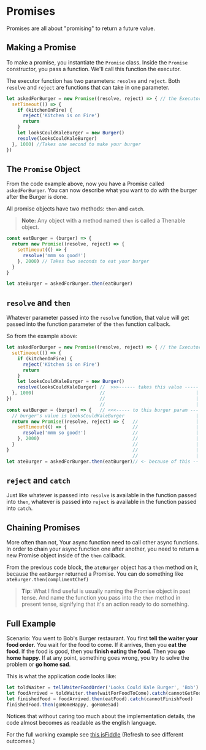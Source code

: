 # Promises

Promises are all about "promising" to return a future value. 


## Making a Promise
To make a promise, you instantiate the `Promise` class.  Inside the `Promise` constructor, you pass a function.  We'll call this function the executor.

The executor function has two parameters: `resolve` and `reject`.  Both `resolve` and `reject` are functions that can take in one parameter.

```js
let askedForBurger = new Promise((resolve, reject) => { // the Executor function
  setTimeout(() => {
    if (kitchenOnFire) {
      reject('Kitchen is on Fire')
      return
    }
    let looksCouldKaleBurger = new Burger()
    resolve(looksCouldKaleBurger)
  }, 1000) //Takes one second to make your burger
})
```

## The `Promise` Object
From the code example above, now you have a Promise called `askedForBurger`.  You can now describe what you want to do with the burger after the Burger is done.

All promise objects have two methods: `then` and `catch`.

> **Note:** Any object with a method named `then` is called a Thenable object.  

```js
const eatBurger = (burger) => {
  return new Promise((resolve, reject) => {
    setTimeout(() => {
      resolve('mmm so good!')
    }, 2000) // Takes two seconds to eat your burger
  } 
}

let ateBurger = askedForBurger.then(eatBurger)
```

## `resolve` and `then`
Whatever parameter passed into the `resolve` function, that value will get passed into the function parameter of the `then` function callback.

So from the example above:

```js
let askedForBurger = new Promise((resolve, reject) => { // the Executor function
  setTimeout(() => {
    if (kitchenOnFire) {
      reject('Kitchen is on Fire')
      return
    }
    let looksCouldKaleBurger = new Burger()
    resolve(looksCouldKaleBurger) //  >>>------ takes this value -----              
  }, 1000)                        //                                 |
})                                //                                 |
                                  //                                 |
const eatBurger = (burger) => {   // <<<----- to this burger param ---
  // burger's value is looksCouldKaleBurger                          |
  return new Promise((resolve, reject) => {   //                     |    
    setTimeout(() => {                        //                     | 
      resolve('mmm so good!')                 //                     | 
    }, 2000)                                  //                     | 
  }                                           //                     | 
}                                             //                     | 
                                              //                     | 
let ateBurger = askedForBurger.then(eatBurger)// <- because of this --
```

## `reject` and `catch`
Just like whatever is passed into `resolve` is available in the function passed into `then`, whatever is passed into `reject` is available in the function passed into `catch`.

## Chaining Promises
More often than not, Your async function need to call other async functions.  In order to chain your async function one after another, you need to return a new Promise object inside of the `then` callback.

From the previous code block, the `ateBurger` object has a `then` method on it, because the `eatBurger` returned a Promise.  You can do something like `ateBurger.then(complimentChef)`

> **Tip:** What I find useful is usually naming the Promise object in past tense.  And name the function you pass into the `then` method in present tense, signifying that it's an action ready to do something.

## Full Example
Scenario: You went to Bob's Burger restaurant.  You first **tell the waiter your food order**.  You wait for the food to come.  If it arrives, then you **eat the food**.  If the food is good, then you **finish eating the food**. Then you **go home happy**. If at any point, something goes wrong, you try to solve the problem or **go home sad**.

This is what the application code looks like:

```js
let toldWaiter = tellWaiterFoodOrder('Looks Could Kale Burger', 'Bob').catch(cannotOrderFood)
let foodArrived = toldWaiter.then(waitForFoodToCome).catch(cannotGetFood)
let finishedFood = foodArrived.then(eatFood).catch(cannotFinishFood)
finishedFood.then(goHomeHappy, goHomeSad)
```

Notices that without caring too much about the implementation details, the code almost becomes as readable as the english language.

For the full working example see [this jsFiddle](https://jsfiddle.net/howlowck/Lwhx9Lz8/) (Refresh to see different outcomes.)
